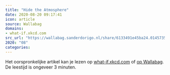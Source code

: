 ```yaml
---
title: "Hide the Atmosphere"
date: 2020-08-20 09:17:41
icon: article
source: Wallabag
domains:
- what-if.xkcd.com
src_url: "https://wallabag.sanderdorigo.nl/share/6133491e45ba24.01457351"
2020: "08"
categories:
---
```

Het oorspronkelijke artikel kan je lezen op [what-if.xkcd.com](https://what-if.xkcd.com/153/) of [op Wallabag](https://wallabag.sanderdorigo.nl/share/6133491e45ba24.01457351). De leestijd is ongeveer 3 minuten.